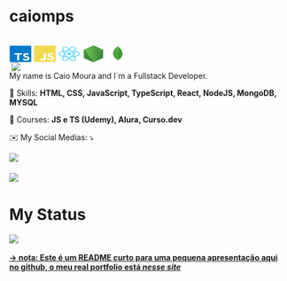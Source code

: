 # caiomps
<div style="display: inline_block" align="left"><br>
  <img align="center" alt="JavaScript" height="30" width="40" src="https://raw.githubusercontent.com/devicons/devicon/master/icons/typescript/typescript-plain.svg">
  <img align="center" alt="TypeScript" height="30" width="40" src="https://raw.githubusercontent.com/devicons/devicon/master/icons/javascript/javascript-plain.svg">
  <img align="center" alt="React" height="30" width="40" src="https://raw.githubusercontent.com/devicons/devicon/master/icons/react/react-original.svg">
  <img align="center" alt="NodeJS" height="30" width="40" src="https://raw.githubusercontent.com/devicons/devicon/master/icons/nodejs/nodejs-original.svg">
  <img align="center" alt="MongoDB" height="30" width="40" src="https://raw.githubusercontent.com/devicons/devicon/master/icons/mongodb/mongodb-original.svg">
</div>

<img src="https://raw.githubusercontent.com/MicaelliMedeiros/micaellimedeiros/master/image/computer-illustration.png" min-width="500px" max-width="500px" width="500px" align="right">

<p align="left"> 
  My name is Caio Moura and I`m a Fullstack Developer.<br>
</p>

<p align="left">
  🦄 Skills: <strong>HTML, CSS, JavaScript, TypeScript, React, NodeJS, MongoDB, MYSQL</strong>
</p>

<p align="left">
  💼 Courses: <strong>JS e TS (Udemy), Alura, Curso.dev</strong>
</p>

<p align="left">
  ✉️ My Social Medias: ⤵️
</p>

<p align="left">
  <a href="https://mail.google.com/mail/u/1/#inbox?compose=GTvVlcSMSqVrVmpLCJJhxsQQnfBQrvCjmsSmLjLvbrqJCcwKnCGdVKczqLWXNxdwKkvJqWjtlLJGg" alt="Gmail">
  <img src="https://img.shields.io/badge/-Gmail-FF0000?style=flat-square&labelColor=FF0000&logo=gmail&logoColor=white&link=LINK-DO-SEU-EMAIL" /></a>

  </br>

  </br>
  
  <a href="https://twitter.com/luciano655dev" alt="Twitter">
  <img src="https://img.shields.io/badge/-Twitter-55acee?style=flat-square&labelColor=55acee&logo=twitter&logoColor=white&link='https://twitter.com/Luciano655dev'"/></a>
</p>

# My Status
<div>
  <a href="https://github.com/caiomps">
  <img height="200em" src="https://github-readme-stats.vercel.app/api?username=caiomps&show_icons=true&theme=dracula&include_all_commits=true&count_private=true"/>
</div>

<strong>-> nota: Este é um README curto para uma pequena apresentação aqui no github, o meu real portfolio está <a href="#">***nesse site***</a></strong>

